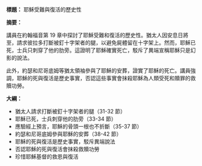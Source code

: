 **標題：** 耶穌受難與復活的歷史性

**摘要：**

講員在約翰福音第 19 章中探討了耶穌受難和復活的歷史性。猶太人因安息日將至，請求彼拉多打斷被釘十字架者的腿，以避免屍體留在十字架上。然而，耶穌已死，士兵只刺穿了他的肋旁。這證明了耶穌確實死亡，駁斥了異端宣稱耶穌只是幻影的說法。

此外，約瑟和尼哥底姆等猶太領袖參與了耶穌的安葬，證實了耶穌的死亡。講員強調，耶穌的死與復活是歷史事實，否認這些事實會抹殺耶穌為人類受死和贖罪的救贖功勞。

**大綱：**

* 猶太人請求打斷被釘十字架者的腿（31-32 節）
* 耶穌已死，士兵刺穿他的肋旁（33-34 節）
* 應驗經上預言，耶穌的骨頭一根也不折斷（35-37 節）
* 約瑟和尼哥底姆參與耶穌的安葬（38-42 節）
* 耶穌的死與復活是歷史事實，駁斥異端說法
* 否認耶穌的死與復活會抹殺救贖功勞
* 珍惜耶穌基督的救恩與復活